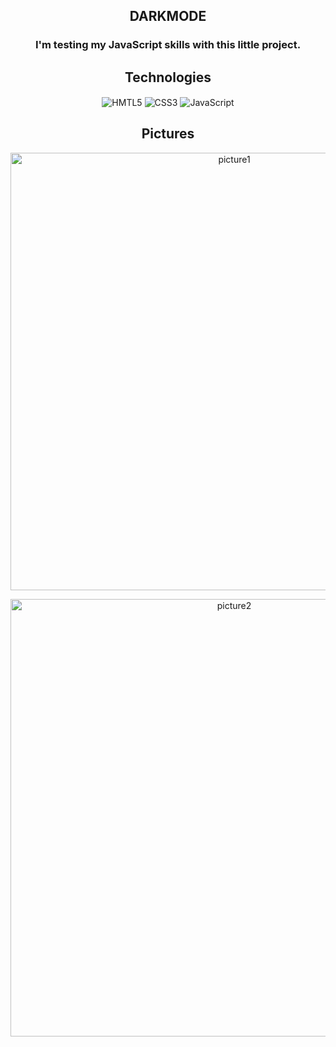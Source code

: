 <div align="center">

## DARKMODE


### I'm testing my JavaScript skills with this little project.

## Technologies
<img align="center" alt="HMTL5" src="https://img.shields.io/badge/HTML5-E34F26?style=for-the-badge&logo=html5&logoColor=white" />
<img align="center" alt="CSS3" src="https://img.shields.io/badge/CSS3-1572B6?style=for-the-badge&logo=css3&logoColor=whit" />
<img align="center" alt="JavaScript" src="https://img.shields.io/badge/JavaScript-F7DF1E?style=for-the-badge&logo=javascript&logoColor=black" />

## Pictures
<img width="700px" alt="picture1" src="https://user-images.githubusercontent.com/93049899/178841055-cbe52edb-89bc-41aa-9710-ea3a0db3b418.png" /></br>
   
<img width="700px"  alt="picture2" src="https://user-images.githubusercontent.com/93049899/178841159-8d8f4e48-99b3-4dd8-90e1-16f3065749a2.png" /></br>

</div>
